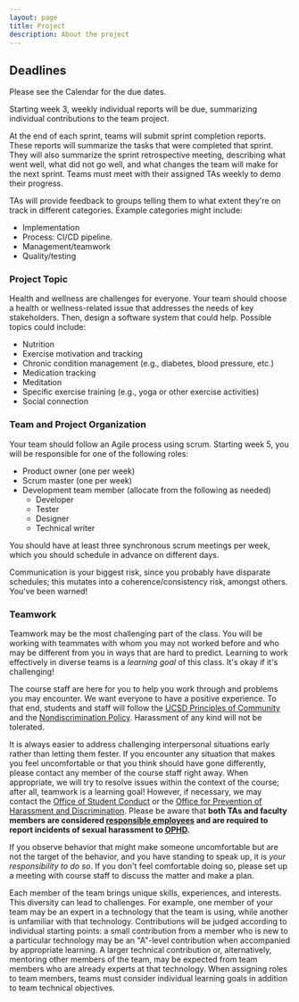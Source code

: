 ```yaml
---
layout: page
title: Project
description: About the project
---
```


## Deadlines

Please see the Calendar for the due dates.


Starting week 3, weekly individual reports will be due, summarizing individual contributions to the team project. 

At the end of each sprint, teams will submit sprint completion reports. These reports will summarize the tasks that were completed that sprint. They will also summarize the sprint retrospective meeting, describing what went well, what did not go well, and what changes the team will make for the next sprint. Teams must meet with their assigned TAs weekly to demo their progress.

TAs will provide feedback to groups telling them to what extent they're on track in different categories. Example categories might include:

* Implementation
* Process: CI/CD pipeline. 
* Management/teamwork
* Quality/testing 

### Project Topic

Health and wellness are challenges for everyone. Your team should choose a health or wellness-related issue that addresses the needs of key stakeholders. Then, design a software system that could help. Possible topics could include:

* Nutrition
* Exercise motivation and tracking
* Chronic condition management (e.g., diabetes, blood pressure, etc.)
* Medication tracking
* Meditation
* Specific exercise training (e.g., yoga or other exercise activities)
* Social connection

### Team and Project Organization

Your team should follow an Agile process using scrum. Starting week 5, you will be responsible for one of the following roles:

* Product owner (one per week)
* Scrum master (one per week)
* Development team member (allocate from the following as needed)
    * Developer
    * Tester
    * Designer
    * Technical writer

You should have at least three synchronous scrum meetings per week, which you should schedule in advance on different days.

Communication is your biggest risk, since you probably have disparate schedules; this mutates into a coherence/consistency risk, amongst others. You've been warned!

### Teamwork

Teamwork may be the most challenging part of the class. You will be working with teammates with whom you may not worked before and who may be different from you in ways that are hard to predict. Learning to work effectively in diverse teams is a *learning goal* of this class. It's okay if it's challenging! 

The course staff are here for you to help you work through and problems you may encounter. We want everyone to have a positive experience. To that end, students and staff will follow the [UCSD Principles of Community](https://ucsd.edu/about/principles.html) and the [Nondiscrimination Policy](https://ophd.ucsd.edu/policies-procedures/nps_student.html). Harassment of any kind will not be tolerated. 

It is always easier to address challenging interpersonal situations early rather than letting them fester. If you encounter any situation that makes you feel uncomfortable or that you think should have gone differently, please contact any member of the course staff right away. When appropriate, we will try to resolve issues within the context of the course; after all, teamwork is a learning goal! However, if necessary, we may contact the [Office of Student Conduct](https://studentconduct.ucsd.edu) or the [Office for Prevention of Harassment and Discrimination](https://ophd.ucsd.edu). Please be aware that **both TAs and faculty members are considered [responsible employees](https://ophd.ucsd.edu/resources/Responsible-Employee-FAQs.pdf) and are required to report incidents of sexual  harassment to [OPHD](https://ophd.ucsd.edu).**

If you observe behavior that might make someone uncomfortable but are not the target of the behavior, and you have standing to speak up, it is *your responsibility to do so*. If you don't feel comfortable doing so, please set up a meeting with course staff to discuss the matter and make a plan.

Each member of the team brings unique skills, experiences, and interests. This diversity can lead to challenges. For example, one member of your team may be an expert in a technology that the team is using, while another is unfamiliar with that technology. Contributions will be judged according to individual starting points: a small contribution from a member who is new to a particular technology may be an "A"-level contribution when accompanied by appropriate learning. A larger technical contribution or, alternatively, mentoring other members of the team, may be expected from team members who are already experts at that technology. When assigning roles to team members, teams must consider individual learning goals in addition to team technical objectives.